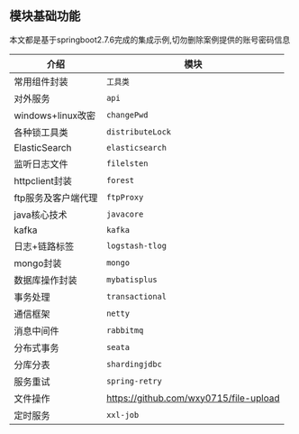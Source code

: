 ## 模块基础功能
本文都是基于springboot2.7.6完成的集成示例,切勿删除案例提供的账号密码信息

| 介绍                | 模块                                   |
| ------------------- | -------------------------------------- |
| 常用组件封装        | `工具类`                               |
| 对外服务            | `api`                                  |
| windows+linux改密   | `changePwd`                            |
| 各种锁工具类        | `distributeLock`                       |
| ElasticSearch       | `elasticsearch`                        |
| 监听日志文件        | `filelsten`                            |
| httpclient封装      | `forest`                               |
| ftp服务及客户端代理 | `ftpProxy`                             |
| java核心技术        | `javacore`                             |
| kafka               | `kafka`                                |
| 日志+链路标签       | `logstash-tlog`                        |
| mongo封装           | `mongo`                                |
| 数据库操作封装      | `mybatisplus`                          |
| 事务处理            | `transactional`                        |
| 通信框架            | `netty`                                |
| 消息中间件          | `rabbitmq`                             |
| 分布式事务          | `seata`                                |
| 分库分表            | `shardingjdbc`                         |
| 服务重试            | `spring-retry`                         |
| 文件操作            | https://github.com/wxy0715/file-upload |
| 定时服务            | `xxl-job`                              |